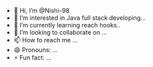 - 👋 Hi, I’m @Nishi-98
- 👀 I’m interested in Java full stack developing...
- 🌱 I’m currently learning reach hooks..
- 💞️ I’m looking to collaborate on ...
- 📫 How to reach me ...
- 😄 Pronouns: ...
- ⚡ Fun fact: ...

<!---
Nishi-98/Nishi-98 is a ✨ special ✨ repository because its `README.md` (this file) appears on your GitHub profile.
You can click the Preview link to take a look at your changes.
--->
